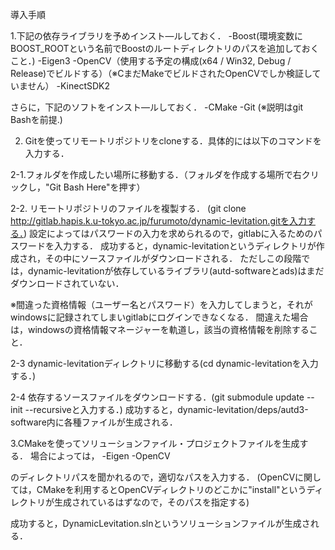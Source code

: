 導入手順

1.下記の依存ライブラリを予めインスト—ルしておく．
    -Boost(環境変数にBOOST_ROOTという名前でBoostのルートディレクトリのパスを追加しておくこと．)
    -Eigen3
    -OpenCV（使用する予定の構成(x64 / Win32, Debug / Release)でビルドする）（※CまだMakeでビルドされたOpenCVでしか検証していません）
    -KinectSDK2

さらに，下記のソフトをインスト—ルしておく．
    -CMake
    -Git (※説明はgit Bashを前提.)

2. Gitを使ってリモートリポジトリをcloneする．具体的には以下のコマンドを入力する．

2-1.フォルダを作成したい場所に移動する．（フォルダを作成する場所で右クリックし，"Git Bash Here"を押す）

2-2. リモートリポジトリのファイルを複製する．
(git clone http://gitlab.hapis.k.u-tokyo.ac.jp/furumoto/dynamic-levitation.gitを入力する．)
設定によってはパスワードの入力を求められるので，gitlabに入るためのパスワードを入力する．
成功すると，dynamic-levitationというディレクトリが作成され，その中にソースファイルがダウンロードされる．
ただしこの段階では，dynamic-levitationが依存しているライブラリ(autd-softwareとads)はまだダウンロードされていない．

※間違った資格情報（ユーザー名とパスワード）を入力してしまうと，それがwindowsに記録されてしまいgitlabにログインできなくなる．
間違えた場合は，windowsの資格情報マネージャーを軌道し，該当の資格情報を削除すること．

2-3 dynamic-levitationディレクトリに移動する(cd dynamic-levitationを入力する．) 

2-4 依存するソースファイルをダウンロードする．(git submodule update --init --recursiveと入力する．)
成功すると，dynamic-levitation/deps/autd3-software内に各種ファイルが生成される．

3.CMakeを使ってソリューションファイル・プロジェクトファイルを生成する．
場合によっては，
    -Eigen
    -OpenCV

のディレクトリパスを聞かれるので，適切なパスを入力する．
(OpenCVに関しては，CMakeを利用するとOpenCVディレクトリのどこかに"install"というディレクトリが生成されているはずなので，そのパスを指定する)

成功すると，DynamicLevitation.slnというソリューションファイルが生成される．
